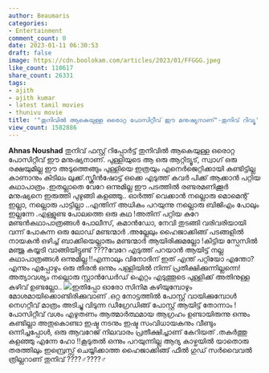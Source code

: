 ```yaml
---
author: Beaumaris
categories:
- Entertainment
comment_count: 0
date: 2023-01-11 06:30:53
draft: false
image: https://cdn.boolokam.com/articles/2023/01/FFGGG.jpeg
like_count: 110617
share_count: 26331
tags:
- ajith
- ajith kumar
- latest tamil movies
- thunivu movie
title: '"തുനിവിൽ ആകെയുള്ള ഒരൊറ്റ പോസിറ്റീവ് ഈ മനുഷ്യനാണ്"-തുനിവ് റിവ്യു'
view_count: 1582886
---
```


**Ahnas Noushad** തുനിവ് ഫസ്റ്റ് റിപ്പോർട്ട് തുനിവിൽ ആകെയുള്ള ഒരൊറ്റ പോസിറ്റീവ് ഈ മനുഷ്യനാണ്. പുള്ളിയുടെ ആ ഒരു ആറ്റിട്യൂട്, സ്വാഗ് ഒരു രക്ഷയുമില്ല ഈ അടുത്തെങ്ങും പുള്ളിയെ ഇത്രയും എനെർജെറ്റിക്കായി കണ്ടിട്ടില്ല കാണാനും കിടിലം ലുക്ക്.സ്ക്രീൻഷോട്ട് ഒക്കെ എടുത്ത് കവർ പിക്ക് ആക്കാൻ പറ്റിയ കഥാപാത്രം .ഇതല്ലാതെ വേറേ ഒന്നുമില്ല ഈ പടത്തിൽ രണ്ടരമണിക്കൂർ മനുഷ്യനെ ഇരുത്തി പുഴുങ്ങി കളഞ്ഞു.. ഓർത്ത് വെക്കാൻ നല്ലൊരു മൊമെന്റ് ഇല്ലാ, നല്ലൊരു പാട്ടില്ലാ ..എന്തിന് അധികം പറയുന്നു നല്ലൊരു ബിജിഎം പോലും ഇല്ലന്നേ .എള്ളുണ്ട പോലത്തെ ഒരു കഥ !അതിന് പറ്റിയ കുറേ മണ്ടൻകഥാപാത്രങ്ങൾ പോലീസ്, കമാൻഡോ, നേവി തുടങ്ങി വരിവരിയായി വന്ന് പോകുന്ന ഒരു ലോഡ് മണ്ടന്മാർ .അല്ലേലും ഹൈജാക്കിങ്ങ് പടങ്ങളിൽ നായകൻ ഒഴിച്ച് ബാക്കിയെല്ലാരും മണ്ടന്മാർ ആയിരിക്കുമല്ലോ !കിട്ടിയ സ്പേസിൽ മഞ്ജു കയ്യടി വാങ്ങിയിട്ടുണ്ട് ????വേറേ എടുത്ത് പറയാൻ ആയിട്ട് നല്ല കഥാപാത്രങ്ങൾ ഒന്നുമില്ല !!എന്നാലും വിനോദിന് ഇത് എന്ത്‌ പറ്റിയോ എന്തോ? എന്നും എപ്പോഴും ഒരു തീരൻ ഒന്നും പള്ളിയിൽ നിന്ന് പ്രതീക്ഷിക്കുന്നില്ലന്നെ! അത്യാവശ്യം നല്ലൊരു സ്റ്റാൻഡേർഡ് ഐറ്റം എടുത്തൂടെ പുള്ളിക്ക് അതിനുള്ള കഴിവ് ഉണ്ടല്ലോ.. ![](https://cdn.boolokam.com/articles/2023/01/FFGGG.jpeg)ഇതിപ്പോ ഓരോ സിനിമ കഴിയുമ്പോഴും മോശമായിക്കൊണ്ടിരിക്കുവാണ് .ഒറ്റ നോട്ടത്തിൽ പോസ്റ്റ്‌ വായിക്കുമ്പോൾ നെഗറ്റീവ് മാത്രം അടിച്ചു വിടുന്ന ഡീഗ്രേഡിങ്ങ് പോസ്റ്റ്‌ ആയിട്ട് തോന്നാം ! പോസിറ്റീവ് വശം എഴുതണം ആത്മാർത്ഥമായ ആഗ്രഹം ഉണ്ടായിരുന്നു ഒന്നും കണ്ടില്ലാ അതുകൊണ്ടാ ഇഷ്ട നടനും ഇഷ്ട സംവിധായകനും വീണ്ടും ഒന്നിച്ചപ്പോൾ, ഒരു ആവറേജ് നിലവാരം പ്രതീക്ഷിച്ചാണ് കേറിയത് .തകർത്തു കളഞ്ഞു എന്നേ ഹോ !!കൂടുതൽ ഒന്നും പറയുന്നില്ല ആദ്യ കാഴ്ചയിൽ യാതൊരു തരത്തിലും ഇമ്പ്രെസ്സ് ചെയ്യിക്കാത്ത ഹൈജാക്കിങ്ങ് ഫീൽ ഗുഡ് സർവൈവൽ ത്രില്ലറാണ് തുനിവ് ????‍♂️????‍♂️